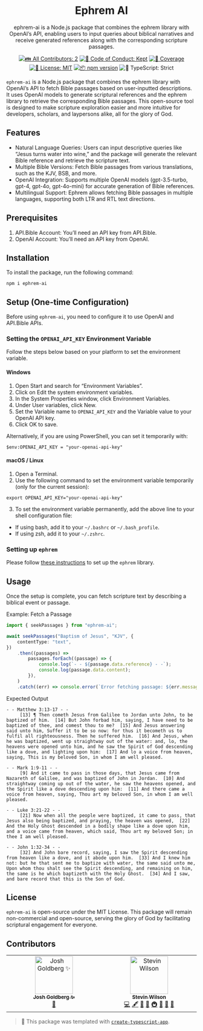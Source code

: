 <h1 align="center">Ephrem AI</h1>

<p align="center">ephrem-ai is a Node.js package that combines the ephrem library with OpenAI’s API, enabling users to input queries about biblical narratives and receive generated references along with the corresponding scripture passages.</p>

<p align="center">
	<!-- prettier-ignore-start -->
	<!-- ALL-CONTRIBUTORS-BADGE:START - Do not remove or modify this section -->
	<a href="#contributors" target="_blank"><img alt="👪 All Contributors: 2" src="https://img.shields.io/badge/%F0%9F%91%AA_all_contributors-2-21bb42.svg" /></a>
<!-- ALL-CONTRIBUTORS-BADGE:END -->
	<!-- prettier-ignore-end -->
	<a href="https://github.com/stevin-wilson/ephrem-ai/blob/main/.github/CODE_OF_CONDUCT.md" target="_blank"><img alt="🤝 Code of Conduct: Kept" src="https://img.shields.io/badge/%F0%9F%A4%9D_code_of_conduct-kept-21bb42" /></a>
	<a href="https://codecov.io/gh/stevin-wilson/ephrem-ai" target="_blank"><img alt="🧪 Coverage" src="https://img.shields.io/codecov/c/github/stevin-wilson/ephrem-ai?label=%F0%9F%A7%AA%20coverage" /></a>
	<a href="https://github.com/stevin-wilson/ephrem-ai/blob/main/LICENSE.md" target="_blank"><img alt="📝 License: MIT" src="https://img.shields.io/badge/%F0%9F%93%9D_license-MIT-21bb42.svg"></a>
	<a href="http://npmjs.com/package/ephrem-ai"><img alt="📦 npm version" src="https://img.shields.io/npm/v/ephrem-ai?color=21bb42&label=%F0%9F%93%A6%20npm" /></a>
	<img alt="💪 TypeScript: Strict" src="https://img.shields.io/badge/%F0%9F%92%AA_typescript-strict-21bb42.svg" />
</p>

`ephrem-ai` is a Node.js package that combines the ephrem library with OpenAI’s API to fetch Bible passages based on user-inputted descriptions.
It uses OpenAI models to generate scriptural references and the ephrem library to retrieve the corresponding Bible passages.
This open-source tool is designed to make scripture exploration easier and more intuitive for developers, scholars, and laypersons alike, all for the glory of God.

## Features

- Natural Language Queries: Users can input descriptive queries like “Jesus turns water into wine,” and the package will generate the relevant Bible reference and retrieve the scripture text.
- Multiple Bible Versions: Fetch Bible passages from various translations, such as the KJV, BSB, and more.
- OpenAI Integration: Supports multiple OpenAI models (gpt-3.5-turbo, gpt-4, gpt-4o, gpt-4o-mini) for accurate generation of Bible references.
- Multilingual Support: Ephrem allows fetching Bible passages in multiple languages, supporting both LTR and RTL text directions.

## Prerequisites

1. API.Bible Account: You’ll need an API key from API.Bible.
2. OpenAI Account: You’ll need an API key from OpenAI.

## Installation

To install the package, run the following command:

```shell
npm i ephrem-ai
```

## Setup (One-time Configuration)

Before using `ephrem-ai`, you need to configure it to use OpenAI and API.Bible APIs.

### Setting the `OPENAI_API_KEY` Environment Variable

Follow the steps below based on your platform to set the environment variable.

#### Windows

1. Open Start and search for “Environment Variables”.
2. Click on Edit the system environment variables.
3. In the System Properties window, click Environment Variables.
4. Under User variables, click New.
5. Set the Variable name to `OPENAI_API_KEY` and the Variable value to your OpenAI API key.
6. Click OK to save.

Alternatively, if you are using PowerShell, you can set it temporarily with:

```shell
$env:OPENAI_API_KEY = "your-openai-api-key"
```

#### macOS / Linux

1. Open a Terminal.
2. Use the following command to set the environment variable temporarily (only for the current session):

```shell
export OPENAI_API_KEY="your-openai-api-key"
```

3. To set the environment variable permanently, add the above line to your shell configuration file:

- If using bash, add it to your `~/.bashrc` or `~/.bash_profile`.
- If using zsh, add it to your `~/.zshrc`.

### Setting up `ephrem`

Please follow [these instructions](https://github.com/stevin-wilson/ephrem?tab=readme-ov-file#installation) to set up the `ephrem` library.

## Usage

Once the setup is complete, you can fetch scripture text by describing a biblical event or passage.

Example: Fetch a Passage

```ts
import { seekPassages } from "ephrem-ai";

await seekPassages("Baptism of Jesus", "KJV", {
	contentType: "text",
})
	.then((passages) =>
		passages.forEach((passage) => {
			console.log(`- - ${passage.data.reference} - -`);
			console.log(passage.data.content);
		}),
	)
	.catch((err) => console.error(`Error fetching passage: ${err.message}`));
```

Expected Output

```plaintext
- - Matthew 3:13-17 - -
     [13] ¶ Then cometh Jesus from Galilee to Jordan unto John, to be baptized of him.  [14] But John forbad him, saying, I have need to be baptized of thee, and comest thou to me?  [15] And Jesus answering said unto him, Suffer it to be so now: for thus it becometh us to fulfil all righteousness. Then he suffered him.  [16] And Jesus, when he was baptized, went up straightway out of the water: and, lo, the heavens were opened unto him, and he saw the Spirit of God descending like a dove, and lighting upon him:  [17] And lo a voice from heaven, saying, This is my beloved Son, in whom I am well pleased.

- - Mark 1:9-11 - -
     [9] And it came to pass in those days, that Jesus came from Nazareth of Galilee, and was baptized of John in Jordan.  [10] And straightway coming up out of the water, he saw the heavens opened, and the Spirit like a dove descending upon him:  [11] And there came a voice from heaven, saying, Thou art my beloved Son, in whom I am well pleased.

- - Luke 3:21-22 - -
     [21] Now when all the people were baptized, it came to pass, that Jesus also being baptized, and praying, the heaven was opened,  [22] And the Holy Ghost descended in a bodily shape like a dove upon him, and a voice came from heaven, which said, Thou art my beloved Son; in thee I am well pleased.

- - John 1:32-34 - -
     [32] And John bare record, saying, I saw the Spirit descending from heaven like a dove, and it abode upon him.  [33] And I knew him not: but he that sent me to baptize with water, the same said unto me, Upon whom thou shalt see the Spirit descending, and remaining on him, the same is he which baptizeth with the Holy Ghost.  [34] And I saw, and bare record that this is the Son of God.
```

## License

`ephrem-ai` is open-source under the MIT License.
This package will remain non-commercial and open-source, serving the glory of God by facilitating scriptural engagement for everyone.

## Contributors

<!-- spellchecker: disable -->
<!-- ALL-CONTRIBUTORS-LIST:START - Do not remove or modify this section -->
<!-- prettier-ignore-start -->
<!-- markdownlint-disable -->
<table>
  <tbody>
    <tr>
      <td align="center" valign="top" width="14.28%"><a href="http://www.joshuakgoldberg.com/"><img src="https://avatars.githubusercontent.com/u/3335181?v=4?s=100" width="100px;" alt="Josh Goldberg ✨"/><br /><sub><b>Josh Goldberg ✨</b></sub></a><br /><a href="#tool-JoshuaKGoldberg" title="Tools">🔧</a></td>
      <td align="center" valign="top" width="14.28%"><a href="https://github.com/stevin-wilson"><img src="https://avatars.githubusercontent.com/u/55603058?v=4?s=100" width="100px;" alt="Stevin Wilson"/><br /><sub><b>Stevin Wilson</b></sub></a><br /><a href="https://github.com/stevin-wilson/ephrem-ai/commits?author=stevin-wilson" title="Code">💻</a> <a href="#content-stevin-wilson" title="Content">🖋</a> <a href="https://github.com/stevin-wilson/ephrem-ai/commits?author=stevin-wilson" title="Documentation">📖</a> <a href="#ideas-stevin-wilson" title="Ideas, Planning, & Feedback">🤔</a> <a href="#infra-stevin-wilson" title="Infrastructure (Hosting, Build-Tools, etc)">🚇</a> <a href="#maintenance-stevin-wilson" title="Maintenance">🚧</a> <a href="#projectManagement-stevin-wilson" title="Project Management">📆</a> <a href="#tool-stevin-wilson" title="Tools">🔧</a></td>
    </tr>
  </tbody>
</table>

<!-- markdownlint-restore -->
<!-- prettier-ignore-end -->

<!-- ALL-CONTRIBUTORS-LIST:END -->
<!-- spellchecker: enable -->

<!-- You can remove this notice if you don't want it 🙂 no worries! -->

> 💙 This package was templated with [`create-typescript-app`](https://github.com/JoshuaKGoldberg/create-typescript-app).
